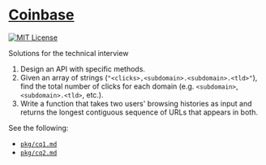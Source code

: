 # [Coinbase](https://www.coinbase.com)

[![MIT License](https://img.shields.io/badge/License-MIT-blue.svg)](https://github.com/NickolasHKraus/coinbase/blob/master/LICENSE)

Solutions for the technical interview

1. Design an API with specific methods.
2. Given an array of strings (`"<clicks>,<subdomain>.<subdomain>.<tld>"`), find the total number of clicks for each domain (e.g. `<subdomain>`, `<subdomain>.<tld>`, etc.).
3. Write a function that takes two users' browsing histories as input and returns the longest contiguous sequence of URLs that appears in both.

See the following:
* [`pkg/cq1.md`](pkg/cq1.md)
* [`pkg/cq2.md`](pkg/cq2.md)
